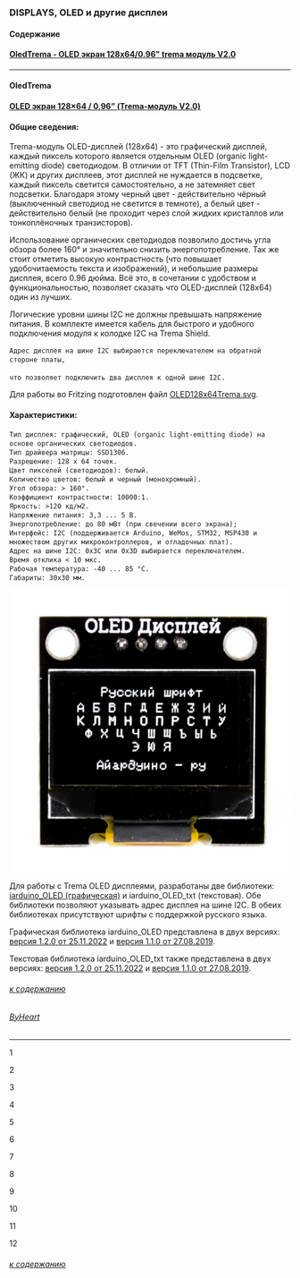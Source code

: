 ### DISPLAYS, OLED и другие дисплеи

#### Содержание

#### [OledTrema - OLED экран 128x64/0.96" trema модуль V2.0](#oledtrema)

---

#### OledTrema
#### [OLED экран 128×64 / 0,96” (Trema-модуль V2.0)](https://wiki.iarduino.ru/page/OLED_trema/)

#### Общие сведения:

Trema-модуль OLED-дисплей (128x64) - это графический дисплей, каждый пиксель которого является отдельным OLED (organic light-emitting diode) светодиодом. В отличии от TFT (Thin-Film Transistor), LCD (ЖК) и других дисплеев, этот дисплей не нуждается в подсветке, каждый пиксель светится самостоятельно, а не затемняет свет подсветки. Благодаря этому черный цвет - действительно чёрный (выключенный светодиод не светится в темноте), а белый цвет - действительно белый (не проходит через слой жидких кристаллов или тонкоплёночных транзисторов).

Использование органических светодиодов позволило достичь угла обзора более 160° и значительно снизить энергопотребление. Так же стоит отметить высокую контрастность (что повышает удобочитаемость текста и изображений), и небольшие размеры дисплея, всего 0.96 дюйма. Всё это, в сочетании с удобством и функциональностью, позволяет сказать что OLED-дисплей (128x64) один из лучших.

Логические уровни шины I2C не должны превышать напряжение питания. В комплекте имеется кабель для быстрого и удобного подключения модуля к колодке I2C на Trema Shield.

```
Адрес дисплея на шине I2C выбирается переключателем на обратной стороне платы, 

что позволяет подключить два дисплея к одной шине I2C. 
```
Для работы во Fritzing подготовлен файл [OLED128x64Trema.svg](OLED128x64Trema/OLED128x64Trema.svg).

#### Характеристики:

```
Тип дисплея: графический, OLED (organic light-emitting diode) на основе органических светодиодов.
Тип драйвера матрицы: SSD1306.
Разрешение: 128 x 64 точек.
Цвет пикселей (светодиодов): белый.
Количество цветов: белый и черный (монохромный).
Угол обзора: > 160°.
Коэффициент контрастности: 10000:1.
Яркость: >120 кд/м2.
Напряжение питания: 3,3 ... 5 В.
Энергопотребление: до 80 мВт (при свечении всего экрана);
Интерфейс: I2C (поддерживается Arduino, WeMos, STM32, MSP430 и множеством других микроконтроллеров, и отладочных плат).
Адрес на шине I2C: 0x3C или 0x3D выбирается переключателем.
Время отклика < 10 мкс.
Рабочая температура: -40 ... 85 °С.
Габариты: 30x30 мм.
```

![](OLED128x64Trema/oled-displej.jpg)

Для работы с Trema OLED дисплеями, разработаны две библиотеки: [iarduino_OLED (графическая)](https://iarduino.ru/file/340.html) и iarduino_OLED_txt (текстовая). Обе библиотеки позволяют указывать адрес дисплея на шине I2C. В обеих библиотеках присутствуют шрифты с поддержкой русского языка.

Графическая библиотека iarduino_OLED представлена в двух версиях: [версия 1.2.0 от 25.11.2022](OLED128x64Trema/iarduino_OLED-1.2.0/README.md) и [версия 1.1.0 от 27.08.2019](OLED128x64Trema/iarduino_OLED-1.1.0/README.md).

Текстовая библиотека iarduino_OLED_txt также представлена в двух версиях: [версия 1.2.0 от 25.11.2022](OLED128x64Trema/iarduino_OLED_txt-1.2.0/README.md) и [версия 1.1.0 от 27.08.2019](OLED128x64Trema/iarduino_OLED_txt-1.1.0/README.md).




###### [к содержанию](#%D1%81%D0%BE%D0%B4%D0%B5%D1%80%D0%B6%D0%B0%D0%BD%D0%B8%D0%B5)

###### [ByHeart](../README.md)

---

1

2

3

4

5

6

7

8

9

10

11

12


###### [к содержанию](#%D1%81%D0%BE%D0%B4%D0%B5%D1%80%D0%B6%D0%B0%D0%BD%D0%B8%D0%B5)
